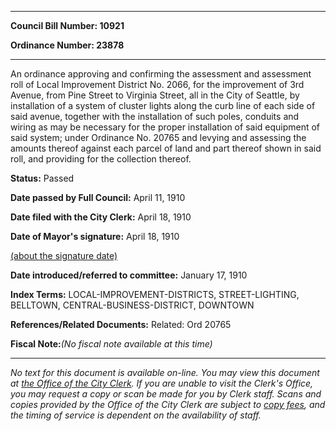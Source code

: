 

********

**Council Bill Number: 10921**
   
**Ordinance Number: 23878**
********

 An ordinance approving and confirming the assessment and assessment roll of Local Improvement District No. 2066, for the improvement of 3rd Avenue, from Pine Street to Virginia Street, all in the City of Seattle, by installation of a system of cluster lights along the curb line of each side of said avenue, together with the installation of such poles, conduits and wiring as may be necessary for the proper installation of said equipment of said system; under Ordinance No. 20765 and levying and assessing the amounts thereof against each parcel of land and part thereof shown in said roll, and providing for the collection thereof.

**Status:** Passed
   
**Date passed by Full Council:** April 11, 1910
   
**Date filed with the City Clerk:** April 18, 1910
   
**Date of Mayor's signature:** April 18, 1910
   
[(about the signature date)](/~public/approvaldate.htm)
   
   
   
**Date introduced/referred to committee:** January 17, 1910
   
   
**Index Terms:** LOCAL-IMPROVEMENT-DISTRICTS, STREET-LIGHTING, BELLTOWN, CENTRAL-BUSINESS-DISTRICT, DOWNTOWN

**References/Related Documents:** Related: Ord 20765

**Fiscal Note:**_(No fiscal note available at this time)_
********

_No text for this document is available on-line. You may view this document at [the Office of the City Clerk](http://www.seattle.gov/leg/clerk/contactUs.htm). If you are unable to visit the Clerk's Office, you may request a copy or scan be made for you by Clerk staff. Scans and copies provided by the Office of the City Clerk are subject to [copy fees](http://clerk.seattle.gov/~public/clerkfees.htm), and the timing of service is dependent on the availability of staff._

